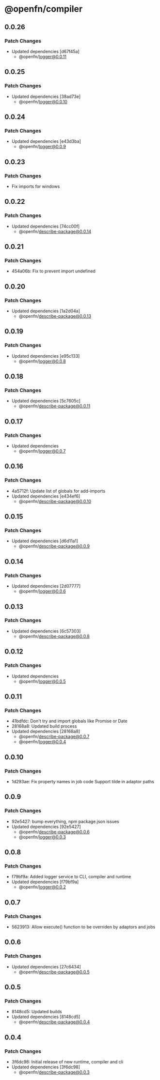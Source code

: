 # @openfn/compiler

## 0.0.26

### Patch Changes

- Updated dependencies [d67f45a]
  - @openfn/logger@0.0.11

## 0.0.25

### Patch Changes

- Updated dependencies [38ad73e]
  - @openfn/logger@0.0.10

## 0.0.24

### Patch Changes

- Updated dependencies [e43d3ba]
  - @openfn/logger@0.0.9

## 0.0.23

### Patch Changes

- Fix imports for windows

## 0.0.22

### Patch Changes

- Updated dependencies [74cc00f]
  - @openfn/describe-package@0.0.14

## 0.0.21

### Patch Changes

- 454a06b: Fix to prevent import undefined

## 0.0.20

### Patch Changes

- Updated dependencies [1a2d04a]
  - @openfn/describe-package@0.0.13

## 0.0.19

### Patch Changes

- Updated dependencies [e95c133]
  - @openfn/logger@0.0.8

## 0.0.18

### Patch Changes

- Updated dependencies [5c7605c]
  - @openfn/describe-package@0.0.11

## 0.0.17

### Patch Changes

- Updated dependencies
  - @openfn/logger@0.0.7

## 0.0.16

### Patch Changes

- 4a5712f: Update list of globals for add-imports
- Updated dependencies [e434ef6]
  - @openfn/describe-package@0.0.10

## 0.0.15

### Patch Changes

- Updated dependencies [d6d11a1]
  - @openfn/describe-package@0.0.9

## 0.0.14

### Patch Changes

- Updated dependencies [2d07777]
  - @openfn/logger@0.0.6

## 0.0.13

### Patch Changes

- Updated dependencies [6c57303]
  - @openfn/describe-package@0.0.8

## 0.0.12

### Patch Changes

- Updated dependencies
  - @openfn/logger@0.0.5

## 0.0.11

### Patch Changes

- 41bdfdc: Don't try and import globals like Promise or Date
- 28168a8: Updated build process
- Updated dependencies [28168a8]
  - @openfn/describe-package@0.0.7
  - @openfn/logger@0.0.4

## 0.0.10

### Patch Changes

- 1d293ae: Fix property names in job code
  Support tilde in adaptor paths

## 0.0.9

### Patch Changes

- 92e5427: bump everything, npm package.json issues
- Updated dependencies [92e5427]
  - @openfn/describe-package@0.0.6
  - @openfn/logger@0.0.3

## 0.0.8

### Patch Changes

- f79bf9a: Added logger service to CLI, compiler and runtime
- Updated dependencies [f79bf9a]
  - @openfn/logger@0.0.2

## 0.0.7

### Patch Changes

- 5623913: Allow execute() function to be overriden by adaptors and jobs

## 0.0.6

### Patch Changes

- Updated dependencies [27c6434]
  - @openfn/describe-package@0.0.5

## 0.0.5

### Patch Changes

- 8148cd5: Updated builds
- Updated dependencies [8148cd5]
  - @openfn/describe-package@0.0.4

## 0.0.4

### Patch Changes

- 3f6dc98: Initial release of new runtime, compiler and cli
- Updated dependencies [3f6dc98]
  - @openfn/describe-package@0.0.3
